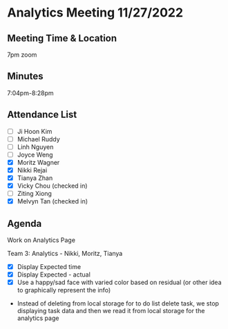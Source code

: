 # Analytics Meeting 11/27/2022

## Meeting Time & Location
7pm zoom

## Minutes
7:04pm-8:28pm
## Attendance List
- [ ] Ji Hoon Kim
- [ ] Michael Ruddy
- [ ] Linh Nguyen
- [ ] Joyce Weng
- [x] Moritz Wagner
- [x] Nikki Rejai
- [x] Tianya Zhan
- [x] Vicky Chou (checked in)
- [ ] Ziting Xiong  
- [x] Melvyn Tan (checked in)

## Agenda
Work on Analytics Page

Team 3: Analytics - Nikki, Moritz, Tianya
-[x] Display Expected time
-[x] Display Expected - actual
-[x] Use a happy/sad face with varied color based on residual (or other idea to graphically represent the info)

- Instead of deleting from local storage for to do list delete task, we stop displaying task data and then we read it from local storage for the analytics page
